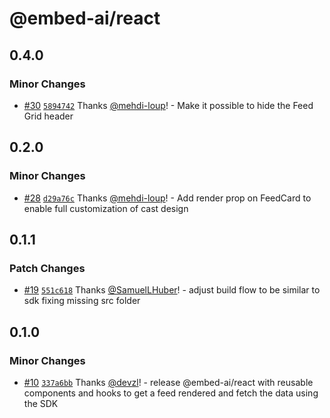 # @embed-ai/react

## 0.4.0

### Minor Changes

- [#30](https://github.com/ZKAI-Network/embed-sdk/pull/30) [`5894742`](https://github.com/ZKAI-Network/embed-sdk/commit/5894742c8d615476d2237d9a8bd9b7a3922a5b4c) Thanks [@mehdi-loup](https://github.com/mehdi-loup)! - Make it possible to hide the Feed Grid header

## 0.2.0

### Minor Changes

- [#28](https://github.com/ZKAI-Network/embed-sdk/pull/28) [`d29a76c`](https://github.com/ZKAI-Network/embed-sdk/commit/d29a76cf284bdf91b87ecb71830cfaad9ef3767f) Thanks [@mehdi-loup](https://github.com/mehdi-loup)! - Add render prop on FeedCard to enable full customization of cast design

## 0.1.1

### Patch Changes

- [#19](https://github.com/ZKAI-Network/embed-sdk/pull/19) [`551c618`](https://github.com/ZKAI-Network/embed-sdk/commit/551c6183d2c300a77709f4e75c7a1646c09e0f94) Thanks [@SamuelLHuber](https://github.com/SamuelLHuber)! - adjust build flow to be similar to sdk fixing missing src folder

## 0.1.0

### Minor Changes

- [#10](https://github.com/ZKAI-Network/embed-sdk/pull/10) [`337a6bb`](https://github.com/ZKAI-Network/embed-sdk/commit/337a6bb0a60bfa2a0ef7d4aea1838c0be4dcfb0b) Thanks [@devzl](https://github.com/devzl)! - release @embed-ai/react with reusable components and hooks to get a feed rendered and fetch the data using the SDK
